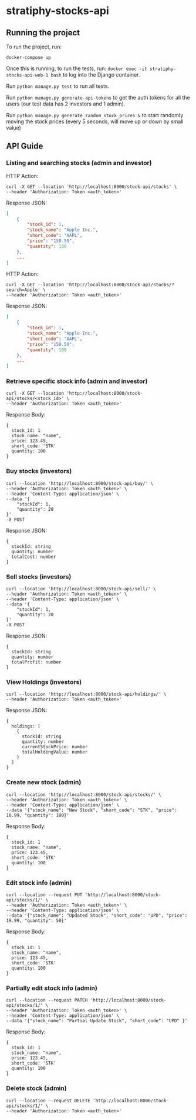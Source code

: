 # stratiphy-stocks-api

## Running the project

To run the project, run:
```
docker-compose up
```

Once this is running, to run the tests, run:
```docker exec -it stratiphy-stocks-api-web-1 bash```
to log into the Django container. 

Run ```python manage.py test``` to run all tests.

Run ```python manage.py generate-api-tokens``` to get the auth tokens for all the users (our test data has 2 investors and 1 admin).

Run ```python manage.py generate_random_stock_prices &``` to start randomly moving the stock prices (every 5 seconds, will move up or down by small value)

## API Guide

### Listing and searching stocks (admin and investor)
HTTP Action:
```
curl -X GET --location 'http://localhost:8000/stock-api/stocks' \
--header 'Authorization: Token <auth_token>'
```
Response JSON:
```json lines
[
    {
        "stock_id": 1,
        "stock_name": "Apple Inc.",
        "short_code": "AAPL",
        "price": "150.50",
        "quantity": 100
    },
    ...
]
```
HTTP Action:
```
curl -X GET --location 'http://localhost:8000/stock-api/stocks/?search=Apple' \
--header 'Authorization: Token <auth_token>'
```
Response JSON:
```json lines
[
    {
        "stock_id": 1,
        "stock_name": "Apple Inc.",
        "short_code": "AAPL",
        "price": "150.50",
        "quantity": 100
    },
    ...
]
```

### Retrieve specific stock info (admin and investor)
```
curl -X GET --location 'http://localhost:8000/stock-api/stocks/<stock_id>' \
--header 'Authorization: Token <auth_token>'
```
Response Body:
```
{
  stock_id: 1
  stock_name: "name",
  price: 123.45,
  short_code: 'STK'
  quantity: 100
} 
```

### Buy stocks (investors)
```
curl --location 'http://localhost:8000/stock-api/buy/' \
--header 'Authorization: Token <auth_token>' \
--header 'Content-Type: application/json' \
--data '{
    "stockId": 1,
    "quantity": 20
}'
-X POST
```
Response JSON:
```
{
  stockId: string
  quantity: number
  totalCost: number
}
```

### Sell stocks (investors)
```
curl --location 'http://localhost:8000/stock-api/sell/' \
--header 'Authorization: Token <auth_token>' \
--header 'Content-Type: application/json' \
--data '{
    "stockId": 1,
    "quantity": 20
}'
-X POST
```
Response JSON:
```
{
  stockId: string
  quantity: number
  totalProfit: number
}
```
### View Holdings (investors)
```
curl --location 'http://localhost:8000/stock-api/holdings/' \
--header 'Authorization: Token <auth_token>'
```
Response JSON:
```
{
  holdings: [
    {
      stockId: string
      quantity: number
      currentStockPrice: number
      totalHoldingValue: number
    }
  ]
}
```
### Create new stock (admin)
```
curl --location 'http://localhost:8000/stock-api/stocks/' \
--header 'Authorization: Token <auth_token>' \
--header 'Content-Type: application/json' \
--data '{"stock_name": "New Stock", "short_code": "STK", "price": 10.99, "quantity": 100}'
```
Response Body:
```
{
  stock_id: 1
  stock_name: "name",
  price: 123.45,
  short_code: 'STK'
  quantity: 100
} 
```

### Edit stock info (admin)
```
curl --location --request PUT 'http://localhost:8000/stock-api/stocks/1/' \
--header 'Authorization: Token <auth_token>' \
--header 'Content-Type: application/json' \
--data '{"stock_name": "Updated Stock", "short_code": "UPD", "price": 19.99, "quantity": 50}'
```
Response Body:
```
{
  stock_id: 1
  stock_name: "name",
  price: 123.45,
  short_code: 'STK'
  quantity: 100
} 
```

### Partially edit stock info (admin)
```
curl --location --request PATCH 'http://localhost:8000/stock-api/stocks/1/' \
--header 'Authorization: Token <auth_token>' \
--header 'Content-Type: application/json' \
--data '{"stock_name": "Partial Update Stock", "short_code": "UPD" }'
```
Response Body:
```
{
  stock_id: 1
  stock_name: "name",
  price: 123.45,
  short_code: 'STK'
  quantity: 100
} 
```

### Delete stock (admin)
```
curl --location --request DELETE 'http://localhost:8000/stock-api/stocks/1/' \
--header 'Authorization: Token <auth_token>'
```
